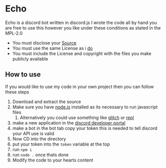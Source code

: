# Echo
Echo is a discord bot written in discord.js I wrote the code all by hand you are free to use this however you like under these conditions as stated in the MPL-2.0
- You must disclose your [Source](https://github.com/juls0730/echo/)
- You must use the same License as i [do](https://www.mozilla.org/en-US/MPL/2.0/)
- You must include the License and copyright with the files you make publicly available
## How to use
If you would like to use my code in your own project then you can follow these steps
1. Download and extract the source
1. Make sure you have [node.js](https://nodejs.org) installed as its necessary to run javascript files 
    1. Alternatively you could use something like [glitch](glitch.com) or [repl](repl.it)
1. make a new application in the [discord developer portal](https://discord.com/developers)
1. make a bot in the bot tab copy your token this is needed to tell discord your API use is valid
1. Now CD into the directory 
1. put your token into the `token` variable at the top
1. run `npm i`
1. run `node .` once thats done
1. Modify the code to your hearts content
